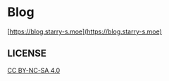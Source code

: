 # Blog

[https://blog.starry-s.moe](https://blog.starry-s.moe)

## LICENSE

[CC BY-NC-SA 4.0](http://creativecommons.org/licenses/by-nc-sa/4.0/)

